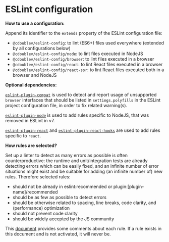 
# ESLint configuration

**How to use a configuration:**

Append its identifier to the `extends` property of the ESLint configuration file:

- `@cdoublev/eslint-config`: to lint (ES6+) files used everywhere (extended by all configurations below)
- `@cdoublev/eslint-config/node`: to lint files executed in NodeJS
- `@cdoublev/eslint-config/browser`: to lint files executed in a browser
- `@cdoublev/eslint-config/react`: to lint React files executed in a browser
- `@cdoublev/eslint-config/react-ssr`: to lint React files executed both in a browser and NodeJS

**Optional dependencies:**

[`eslint-plugin-compat`](https://github.com/amilajack/eslint-plugin-compat) is used to detect and report usage of unsupported `browser` interfaces that should be listed in `settings.polyfills` in the ESLint project configuration file, in order to fix related warning(s).

[`eslint-plugin-node`](https://github.com/mysticatea/eslint-plugin-node) is used to add rules specific to NodeJS, that was removed in ESLint in v7.

[`eslint-plugin-react`](https://github.com/yannickcr/eslint-plugin-react) and [`eslint-plugin-react-hooks`](https://reactjs.org/docs/hooks-rules.html#eslint-plugin) are used to add rules specific to `react`.

**How rules are selected?**

Set up a linter to detect as many errors as possible is often counterproductive: the runtime and unit/integration tests are already detecting errors which can be easily fixed, and an infinite number of error situations might exist and be suitable for adding (an infinite number of) new rules. Therefore selected rules:

- should not be already in eslint:recommended or plugin:[plugin-name]/recommended
- should be as few as possible to detect errors
- should be otherwise related to spacing, line breaks, code clarity, and (performance) optimization
- should not prevent code clarity
- should be widely accepted by the JS community

This [document](https://docs.google.com/spreadsheets/d/1yPd3sRYB1A81YxMk06ckDMLhZgFYyO66Z0gIVhITBgQ/) provides some comments about each rule. If a rule exists in this document and is not activated, it will never be.
